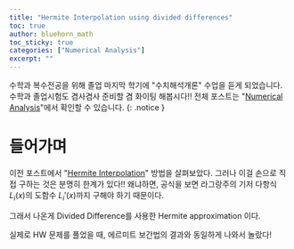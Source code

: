 ```yaml
---
title: "Hermite Interpolation using divided differences"
toc: true
author: bluehorn_math
toc_sticky: true
categories: ["Numerical Analysis"]
excerpt: ""
---
```


수학과 복수전공을 위해 졸업 마지막 학기에 "수치해석개론" 수업을 듣게 되었습니다. 수학과 졸업시험도 겸사겸사 준비할 겸 화이팅 해봅시다!! 전체 포스트는 "[Numerical Analysis](/categories/numerical-analysis)"에서 확인할 수 있습니다.
{: .notice }

# 들어가며

이전 포스트에서 "[Hermite Interpolation](/2025/03/31/hermite-interpolation/)" 방법을 살펴보았다. 그러나 이걸 손으로 직접 구하는 것은 분명히 한계가 있다!! 왜냐하면, 공식을 보면 라그랑주의 기저 다항식 $L_i(x)$의 도함수 $L_i'(x)$까지 구해야 하기 때문이다.

그래서 나온게 Divided Difference를 사용한 Hermite approximation 이다.


실제로 HW 문제를 풀었을 때, 에르미트 보간법의 결과와 동일하게 나와서 놀랐다!

